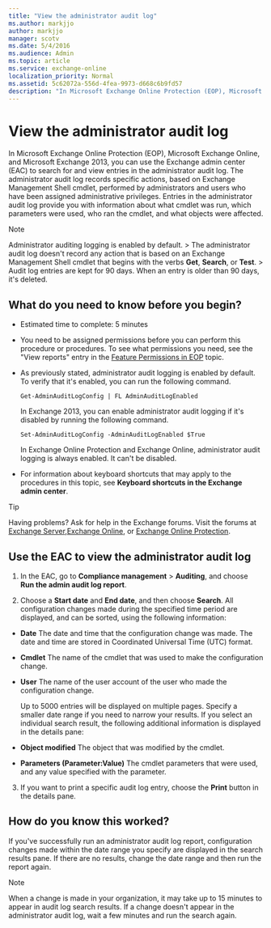 ```yaml
---
title: "View the administrator audit log"
ms.author: markjjo
author: markjjo
manager: scotv
ms.date: 5/4/2016
ms.audience: Admin
ms.topic: article
ms.service: exchange-online
localization_priority: Normal
ms.assetid: 5c62072a-556d-4fea-9973-d668c6b9fd57
description: "In Microsoft Exchange Online Protection (EOP), Microsoft Exchange Online, and Microsoft Exchange 2013, you can use the Exchange admin center (EAC) to search for and view entries in the administrator audit log. The administrator audit log records specific actions, based on Exchange Management Shell cmdlet, performed by administrators and users who have been assigned administrative privileges. Entries in the administrator audit log provide you with information about what cmdlet was run, which parameters were used, who ran the cmdlet, and what objects were affected."
---
```


# View the administrator audit log

In Microsoft Exchange Online Protection (EOP), Microsoft Exchange Online, and Microsoft Exchange 2013, you can use the Exchange admin center (EAC) to search for and view entries in the administrator audit log. The administrator audit log records specific actions, based on Exchange Management Shell cmdlet, performed by administrators and users who have been assigned administrative privileges. Entries in the administrator audit log provide you with information about what cmdlet was run, which parameters were used, who ran the cmdlet, and what objects were affected.
  
> [!NOTE]
>  Administrator auditing logging is enabled by default. >  The administrator audit log doesn't record any action that is based on an Exchange Management Shell cmdlet that begins with the verbs **Get**, **Search**, or **Test**. >  Audit log entries are kept for 90 days. When an entry is older than 90 days, it's deleted. 
  
## What do you need to know before you begin?

- Estimated time to complete: 5 minutes
    
- You need to be assigned permissions before you can perform this procedure or procedures. To see what permissions you need, see the "View reports" entry in the [Feature Permissions in EOP](http://technet.microsoft.com/library/34674847-a6b7-4a7e-9eaa-b64f22bc150d.aspx) topic. 
    
- As previously stated, administrator audit logging is enabled by default. To verify that it's enabled, you can run the following command. 
    
  ```
  Get-AdminAuditLogConfig | FL AdminAuditLogEnabled
  ```

    In Exchange 2013, you can enable administrator audit logging if it's disabled by running the following command.
    
  ```
  Set-AdminAuditLogConfig -AdminAuditLogEnabled $True
  ```

    In Exchange Online Protection and Exchange Online, administrator audit logging is always enabled. It can't be disabled.
    
- For information about keyboard shortcuts that may apply to the procedures in this topic, see **Keyboard shortcuts in the Exchange admin center**.
    
> [!TIP]
> Having problems? Ask for help in the Exchange forums. Visit the forums at [Exchange Server](https://go.microsoft.com/fwlink/p/?linkId=60612),[Exchange Online](https://go.microsoft.com/fwlink/p/?linkId=267542), or [Exchange Online Protection](https://go.microsoft.com/fwlink/p/?linkId=285351). 
  
## Use the EAC to view the administrator audit log

1. In the EAC, go to **Compliance management** \> **Auditing**, and choose **Run the admin audit log report**.
    
2. Choose a **Start date** and **End date**, and then choose **Search**. All configuration changes made during the specified time period are displayed, and can be sorted, using the following information:
    
  - **Date** The date and time that the configuration change was made. The date and time are stored in Coordinated Universal Time (UTC) format. 
    
  - **Cmdlet** The name of the cmdlet that was used to make the configuration change. 
    
  - **User** The name of the user account of the user who made the configuration change. 
    
    Up to 5000 entries will be displayed on multiple pages. Specify a smaller date range if you need to narrow your results. If you select an individual search result, the following additional information is displayed in the details pane:
    
  - **Object modified** The object that was modified by the cmdlet. 
    
  - **Parameters (Parameter:Value)** The cmdlet parameters that were used, and any value specified with the parameter. 
    
3. If you want to print a specific audit log entry, choose the **Print** button in the details pane. 
    
## How do you know this worked?

If you've successfully run an administrator audit log report, configuration changes made within the date range you specify are displayed in the search results pane. If there are no results, change the date range and then run the report again.
  
> [!NOTE]
> When a change is made in your organization, it may take up to 15 minutes to appear in audit log search results. If a change doesn't appear in the administrator audit log, wait a few minutes and run the search again. 
  

